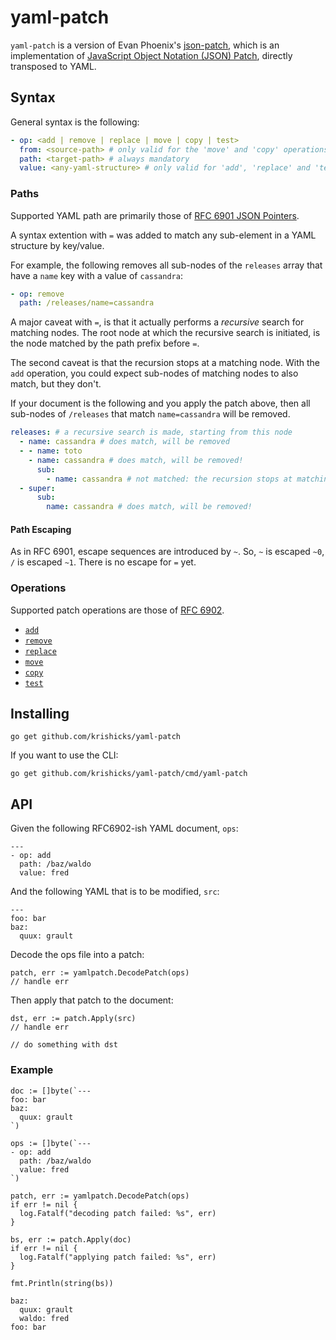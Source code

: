 # yaml-patch

`yaml-patch` is a version of Evan Phoenix's
[json-patch](https://github.com/evanphx/json-patch), which is an implementation
of [JavaScript Object Notation (JSON) Patch](https://tools.ietf.org/html/rfc6902),
directly transposed to YAML.


## Syntax

General syntax is the following:

```yaml
- op: <add | remove | replace | move | copy | test>
  from: <source-path> # only valid for the 'move' and 'copy' operations
  path: <target-path> # always mandatory
  value: <any-yaml-structure> # only valid for 'add', 'replace' and 'test' operations
```

### Paths

Supported YAML path are primarily those of
[RFC 6901 JSON Pointers](https://tools.ietf.org/html/rfc6901).

A syntax extention with `=` was added to match any sub-element in a YAML
structure by key/value.

For example, the following removes all sub-nodes of the `releases` array that
have a `name` key with a value of `cassandra`:

```yaml
- op: remove
  path: /releases/name=cassandra
```

A major caveat with `=`, is that it actually performs a _recursive_ search for
matching nodes. The root node at which the recursive search is initiated, is
the node matched by the path prefix before `=`.

The second caveat is that the recursion stops at a matching node. With the
`add` operation, you could expect sub-nodes of matching nodes to also match,
but they don't.

If your document is the following and you apply the patch above, then all
sub-nodes of `/releases` that match `name=cassandra` will be removed.

```yaml
releases: # a recursive search is made, starting from this node
  - name: cassandra # does match, will be removed
  - - name: toto
    - name: cassandra # does match, will be removed!
      sub:
        - name: cassandra # not matched: the recursion stops at matching parent node
  - super:
      sub:
        name: cassandra # does match, will be removed!
```

#### Path Escaping

As in RFC 6901, escape sequences are introduced by `~`. So, `~` is escaped
`~0`, `/` is escaped `~1`. There is no escape for `=` yet.


### Operations

Supported patch operations are those of [RFC 6902](https://tools.ietf.org/html/rfc6902).

- [`add`](https://tools.ietf.org/html/rfc6902#section-4.1)
- [`remove`](https://tools.ietf.org/html/rfc6902#section-4.2)
- [`replace`](https://tools.ietf.org/html/rfc6902#section-4.3)
- [`move`](https://tools.ietf.org/html/rfc6902#section-4.4)
- [`copy`](https://tools.ietf.org/html/rfc6902#section-4.5)
- [`test`](https://tools.ietf.org/html/rfc6902#section-4.6)


## Installing

`go get github.com/krishicks/yaml-patch`

If you want to use the CLI:

`go get github.com/krishicks/yaml-patch/cmd/yaml-patch`

## API

Given the following RFC6902-ish YAML document, `ops`:

```
---
- op: add
  path: /baz/waldo
  value: fred
```

And the following YAML that is to be modified, `src`:

```
---
foo: bar
baz:
  quux: grault
```

Decode the ops file into a patch:

```
patch, err := yamlpatch.DecodePatch(ops)
// handle err
```

Then apply that patch to the document:

```
dst, err := patch.Apply(src)
// handle err

// do something with dst
```

### Example

```
doc := []byte(`---
foo: bar
baz:
  quux: grault
`)

ops := []byte(`---
- op: add
  path: /baz/waldo
  value: fred
`)

patch, err := yamlpatch.DecodePatch(ops)
if err != nil {
  log.Fatalf("decoding patch failed: %s", err)
}

bs, err := patch.Apply(doc)
if err != nil {
  log.Fatalf("applying patch failed: %s", err)
}

fmt.Println(string(bs))
```

```
baz:
  quux: grault
  waldo: fred
foo: bar
```
